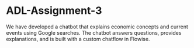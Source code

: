 # ADL-Assignment-3

We have developed a chatbot that explains economic concepts and current events using Google searches. The chatbot answers questions, provides explanations, and is built with a custom chatflow in Flowise.

